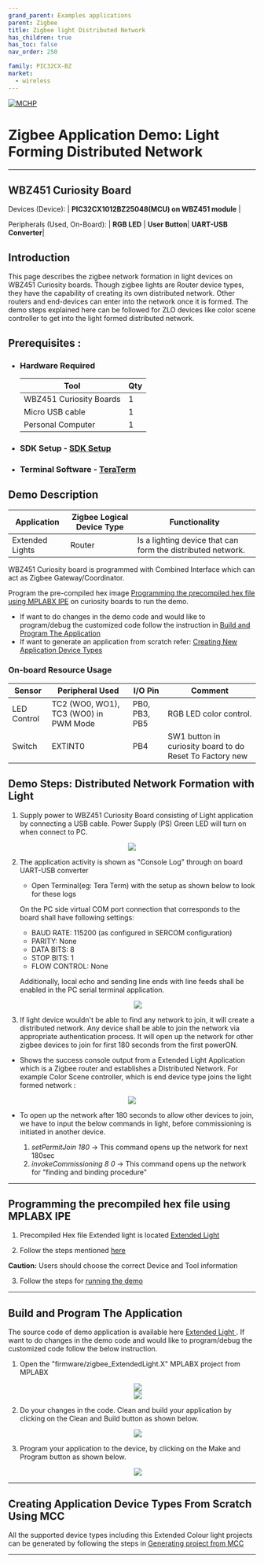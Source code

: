 ```yaml
---
grand_parent: Examples applications
parent: Zigbee
title: Zigbee light Distributed Network
has_children: true
has_toc: false
nav_order: 250

family: PIC32CX-BZ
market:
  - wireless
---
```



[![MCHP](https://www.microchip.com/ResourcePackages/Microchip/assets/dist/images/logo.png)](https://www.microchip.com)
# Zigbee Application Demo: Light Forming Distributed Network

---
## WBZ451 Curiosity Board

Devices (Device): \| **PIC32CX1012BZ25048(MCU) on WBZ451 module**  \|

Peripherals (Used, On-Board): \| **RGB LED** \| **User Button**\| **UART-USB Converter**\|

## Introduction

This page describes the zigbee network formation in light devices on WBZ451 Curiosity boards. Though zigbee lights are Router device types, they have the capability of creating its own distributed network. Other routers and end-devices can enter into the network once it is formed. The demo steps explained here can be followed for ZLO devices like color scene controller to get into the light formed distributed network.

## Prerequisites :

+ ### Hardware Required

    |**Tool**                | **Qty**  |
    |------------------------| ---------|
    |WBZ451 Curiosity Boards  | 1         |
    |Micro USB cable         | 1       |
    |Personal Computer     | 1        |

+ ### SDK Setup -   [SDK Setup](../../docs/pic32cx_bz2_wbz45x_sdk_setup.md)

+ ### Terminal Software - [TeraTerm](https://ttssh2.osdn.jp/index.html.en)

## Demo Description

|**Application**                | **Zigbee Logical Device Type**  | **Functionality**|
|------------------------| ---------|---------|
|Extended Lights        | Router        |             Is a lighting device that can form the distributed network.

WBZ451 Curiosity board is programmed with Combined Interface which can act as Zigbee Gateway/Coordinator.

Program the pre-compiled hex image [Programming the precompiled hex file using MPLABX IPE](#tasks) on curiosity boards to run the demo.


- If want to do changes in the demo code and would like to program/debug the customized code follow the instruction in [Build and Program The Application](#tasks_1)
- If want to generate an application from scratch refer: [Creating New Application Device Types](#tasks_3)

### On-board Resource Usage
| **Sensor**         | **Peripheral Used**                   | **I/O Pin**   | **Comment**                                                                                     |
| ------------------ | ------------------------------------- | ------------- | ----------------------------------------------------------------------------------------------- |
| LED Control        | TC2 (WO0, WO1), TC3 (WO0) in PWM Mode | PB0, PB3, PB5 | RGB LED color control.                                                                          |
| Switch             | EXTINT0                               | PB4           | SW1 button in curiosity board to do Reset To Factory new                                         |

<a name="tasks_2">
</a>

## Demo Steps: Distributed Network Formation with Light

1. Supply power to WBZ451 Curiosity Board consisting of Light application by connecting a USB cable. Power Supply (PS) Green LED will turn on when connect to PC.


<div style="text-align:center"><img src="assets/Curiosity_USER_LED_USB.jpg" /></div>

2. The application activity is shown as "Console Log" through on board UART-USB converter
    - Open Terminal(eg: Tera Term) with the setup as shown below to look for these logs

    On the PC side virtual COM port connection that corresponds to the board shall have following settings:

    - BAUD RATE: 115200 (as configured in SERCOM configuration)
    - PARITY: None
    - DATA BITS: 8
    - STOP BITS: 1
    - FLOW CONTROL: None

    Additionally, local echo and sending line ends with line feeds shall be enabled in the PC serial terminal application.

     <div style="text-align:center"><img src="assets/terminal.png" /></div>

3. If light device wouldn't be able to find any network to join, it will create a distributed network. Any device shall be able to join the network via appropriate authentication process. It will open up the network for other zigbee devices to join for first 180 seconds from the first powerON.
* Shows the success console output from a Extended Light Application which is a Zigbee router and establishes a Distributed Network. For example Color Scene controller, which is end device type joins the light formed network :
<div style="text-align:center"><img src="../doc/resources/distributed-network_ext-lights_csc.png" /></div>

* To open up the network after 180 seconds to allow other devices to join, we have to input the below commands in light, before commissioning is initiated in another device.

  1. *setPermitJoin 180*  -> This command opens up the network for next 180sec
  2. *invokeCommissioning 8 0*  -> This command opens up the network for "finding and binding procedure"

---
<a name="tasks">
</a>

## Programming the precompiled hex file using MPLABX IPE

1.  Precompiled Hex file Extended light is located <a href="precompiled_hex/"> Extended Light </a>

2.  Follow the steps mentioned [here](https://microchipdeveloper.com/ipe:programming-device)

 **Caution:** Users should choose the correct Device and Tool information

3. Follow the steps for [running the demo](#tasks_2)

---

<a name="tasks_1">
</a>

## Build and Program The Application

The source code of demo application is available here <a href="firmware"> Extended Light </a> . If want to do changes in the demo code and would like to program/debug the customized code follow the below instruction.


1. Open the "firmware/zigbee_ExtendedLight.X" MPLABX project from MPLABX

	  <div style="text-align:center"><img src="../doc/resources/mplabx1.png" /></div>
	  <div style="text-align:center"><img src="../doc/resources/mplabx.png" /></div>    


2. Do your changes in the code. Clean and build your application by clicking on the Clean and Build button as shown below.

	  <div style="text-align:center"><img src="../doc/resources/mplabx2.png" /></div>

3. Program your application to the device, by clicking on the Make and Program button as shown below.

	  <div style="text-align:center"><img src="../doc/resources/mplabx3.png" /></div>

---

<a name="tasks_3">
</a>

## Creating Application Device Types From Scratch Using MCC

All the supported device types including this Extended Colour light projects can be generated by following the steps in <a href="../zigbee_project_generation.md"> Generating project from MCC

---
